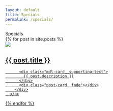 ```yaml
---
layout: default
title: Specials
permalink: /specials/
---
```


<div class="mdl-layout__header-row">
    <a class="site-title">
        <span class="mdl-layout-title">Specials</span>
    </a>
</div>
<div class="mdl-grid">
  {% for post in site.posts %}
    <div class="mdl-cell mdl-cell--4-col mdl-cell--4-col-tablet mdl-cell--12-col-phone post-block">
      <a href="{{ post.url | prepend: site.baseurl }}">
        <div class="post-card mdl-shadow--2dp">
          <img src="../assets/images/{{ post.image }}"/>
          <div class="mdl-card__title">
            <h2 class="mdl-card__title-text">{{ post.title }}</h2>
          </div>

          <div class="mdl-card__supporting-text">
            {{ post.description }}
          </div>
          <div class="post-card__fade"></div>
        </div>
      </a>
  </div>
  {% endfor %}
</div>
